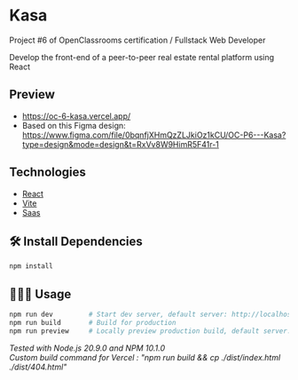 # Kasa

Project #6 of OpenClassrooms certification / Fullstack Web Developer

Develop the front-end of a peer-to-peer real estate rental platform using React

## Preview

-   https://oc-6-kasa.vercel.app/
-   Based on this Figma design: https://www.figma.com/file/0bqnfjXHmQzZLJkiOz1kCU/OC-P6---Kasa?type=design&mode=design&t=RxVv8W9HimR5F41r-1

## Technologies

-   [React](https://react.dev/)
-   [Vite](https://vitejs.dev/)
-   [Saas](https://sass-lang.com/)

## 🛠️ Install Dependencies

```bash
npm install
```

## 🧑🏻‍💻 Usage

```bash
npm run dev         # Start dev server, default server: http://localhost:5173
npm run build       # Build for production
npm run preview     # Locally preview production build, default server: http://localhost:4173
```

_Tested with Node.js 20.9.0 and NPM 10.1.0_\
_Custom build command for Vercel : "npm run build && cp ./dist/index.html ./dist/404.html"_
